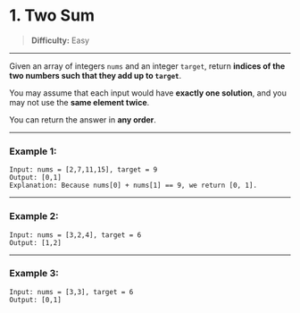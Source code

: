 # 1. Two Sum

> **Difficulty:** Easy  

---

Given an array of integers `nums` and an integer `target`, return **indices of the two numbers such that they add up to `target`**.

You may assume that each input would have **exactly one solution**, and you may not use the **same element twice**.

You can return the answer in **any order**.

---

### Example 1:

```
Input: nums = [2,7,11,15], target = 9  
Output: [0,1]  
Explanation: Because nums[0] + nums[1] == 9, we return [0, 1].
```

---

### Example 2:

```
Input: nums = [3,2,4], target = 6  
Output: [1,2]
```

---

### Example 3:

```
Input: nums = [3,3], target = 6  
Output: [0,1]
```

